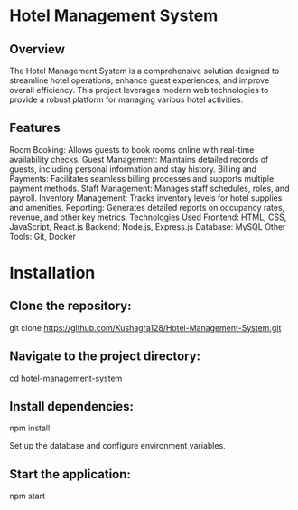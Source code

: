 # Hotel Management System
## Overview
The Hotel Management System is a comprehensive solution designed to streamline hotel operations, enhance guest experiences, and improve overall efficiency. This project leverages modern web technologies to provide a robust platform for managing various hotel activities.

## Features
Room Booking: Allows guests to book rooms online with real-time availability checks.
Guest Management: Maintains detailed records of guests, including personal information and stay history.
Billing and Payments: Facilitates seamless billing processes and supports multiple payment methods.
Staff Management: Manages staff schedules, roles, and payroll.
Inventory Management: Tracks inventory levels for hotel supplies and amenities.
Reporting: Generates detailed reports on occupancy rates, revenue, and other key metrics.
Technologies Used
Frontend: HTML, CSS, JavaScript, React.js
Backend: Node.js, Express.js
Database: MySQL
Other Tools: Git, Docker

# Installation
## Clone the repository:
git clone https://github.com/Kushagra128/Hotel-Management-System.git

## Navigate to the project directory:
cd hotel-management-system

## Install dependencies:
npm install

Set up the database and configure environment variables.
## Start the application:
npm start
